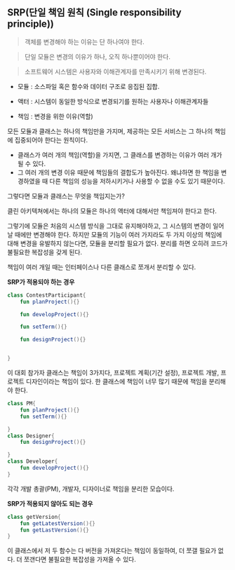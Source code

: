 ## SRP(단일 책임 원칙 (Single responsibility principle))
> 객체를 변경해야 하는 이유는 단 하나여야 한다.

> 단일 모듈은 변경의 이유가 하나, 오직 하나뿐이어야 한다.

> 소프트웨어 시스템은 사용자와 이해관계자를 만족시키기 위해 변경된다.

* 모듈 : 소스파일 혹은 함수와 데이터 구조로 응집된 집합.

* 액터 : 시스템이 동일한 방식으로 변경되기를 원하는 사용자나 이해관계자들

* 책임 : 변경을 위한 이유(역할)

모든 모듈과 클래스는 하나의 책임만을 가지며, 제공하는 모든 서비스는 그 하나의 책임에 집중되어야 한다는 원칙이다.

* 클래스가 여러 개의 책임(역할)을 가지면, 그 클래스를 변경하는 이유가 여러 개가 될 수 있다.
* 그 여러 개의 변경 이유 때문에 책임들의 결합도가 높아진다. 왜냐하면 한 책임을 변경하였을 때 다른 책임의 성능을 저하시키거나 사용할 수 없을 수도 있기 때문이다.

그렇다면 모듈과 클래스는 무엇을 책임지는가?

클린 아키텍쳐에서는 하나의 모듈은 하나의 액터에 대해서만 책임져야 한다고 한다.

그렇기에 모듈은 처음의 시스템 방식을 그대로 유지해야하고, 그 시스템의 변경이 일어날 때에만 변경해야 한다. 하지만 모듈의 기능이 여러 가지라도 두 가지 이상의 책임에 대해 변경을 유발하지 않는다면, 모듈을 분리할 필요가 없다. 분리를 하면 오히려 코드가 불필요한 복잡성을 갖게 된다.

책임이 여러 개일 때는 인터페이스나 다른 클래스로 쪼개서 분리할 수 있다.

**SRP가 적용되야 하는 경우**
```kt
class ContestParticipant{
    fun planProject(){}

    fun developProject(){}

    fun setTerm(){}

    fun designProject(){}


}

```
이 대회 참가자 클래스는 책임이 3가지다, 프로젝트 계획(기간 설정), 프로젝트 개발, 프로젝트 디자인이라는 책임이 있다. 한 클래스에 책임이 너무 많기 때문에 책임을 분리해야 한다.
```kt
class PM{
    fun planProject(){}
    fun setTerm(){}

}
class Designer{
    fun designProject(){}

}
class Developer{
    fun developProject(){}
}

```
각각 개발 총괄(PM), 개발자, 디자이너로 책임을 분리한 모습이다.

**SRP가 적용되지 않아도 되는 경우**
```kt
class getVersion{
    fun getLatestVersion(){}
    fun getLastVersion(){}
}

```
이 클래스에서 저 두 함수는 다 버전을 가져온다는 책임이 동일하여, 더 쪼갤 필요가 없다. 더 쪼갠다면 불필요한 복잡성을 가져올 수 있다.